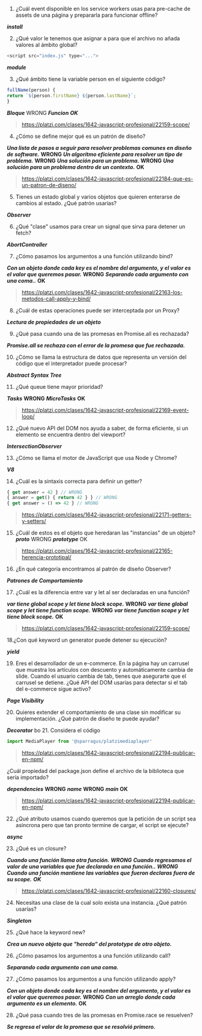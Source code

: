 1. ¿Cuál event disponible en los service workers usas para pre-cache de assets de una página y prepararla para funcionar offline?

***install***

2. ¿Qué valor le tenemos que asignar a para que el archivo no añada valores al ámbito global?

```javascript
<script src="index.js" type="...">
```

***module***

3. ¿Qué ámbito tiene la variable person en el siguiente código?


```javascript
fullName(person) {
return `${person.firstName} ${person.lastName}`;
}
```
***Bloque*** WRONG
***Funcion*** ***OK***
>https://platzi.com/clases/1642-javascript-profesional/22159-scope/

4. ¿Cómo se define mejor qué es un patrón de diseño?

***Una lista de pasos a seguir para resolver problemas comunes en diseño de software.*** **WRONG**
***Un algoritmo eficiente para resolver un tipo de problema.*** **WRONG**
***Una solución para un problema.*** **WRONG**
***Una solución para un problema dentro de un contexto.*** **OK**

> https://platzi.com/clases/1642-javascript-profesional/22184-que-es-un-patron-de-diseno/

5. Tienes un estado global y varios objetos que quieren enterarse de cambios al estado. ¿Qué patrón usarías?

***Observer***

6. ¿Qué "clase" usamos para crear un signal que sirva para detener un fetch?

***AbortController***

7. ¿Cómo pasamos los argumentos a una función utilizando bind?

***Con un objeto donde cada key es el nombre del argumento, y el valor es el valor que queremos pasar.*** **WRONG**
***Separando cada argumento con una coma..*** **OK**

>https://platzi.com/clases/1642-javascript-profesional/22163-los-metodos-call-apply-y-bind/


8. ¿Cuál de estas operaciones puede ser interceptada por un Proxy?

***Lectura de propiedades de un objeto***

9. ¿Qué pasa cuando una de las promesas en Promise.all es rechazada?

***Promise.all se rechaza con el error de la promesa que fue rechazada.***

10. ¿Cómo se llama la estructura de datos que representa un versión del código que el interpretador puede procesar?

***Abstract Syntax Tree***

11. ¿Qué queue tiene mayor prioridad?

***Tasks*** **WRONG**
***MicroTasks*** **OK**
>https://platzi.com/clases/1642-javascript-profesional/22169-event-loop/

12. ¿Qué nuevo API del DOM nos ayuda a saber, de forma eficiente, si un elemento se encuentra dentro del viewport?

***IntersectionObserver***

13. ¿Cómo se llama el motor de JavaScript que usa Node y Chrome?

***V8***

14. ¿Cuál es la sintaxis correcta para definir un getter?

```javascript
{ get answer = 42 } // WRONG
{ answer = get() { return 42 } } // WRONG
{ get answer = () => 42 } // WRONG
```
> https://platzi.com/clases/1642-javascript-profesional/22171-getters-y-setters/

15. ¿Cuál de estos es el objeto que heredaran las "instancias" de un objeto?
***__proto__*** WRONG
***prototype*** OK

> https://platzi.com/clases/1642-javascript-profesional/22165-herencia-prototipal/



16. ¿En qué categoría encontramos al patrón de diseño Observer?

***Patrones de Comportamiento***

17. ¿Cuál es la diferencia entre var y let al ser declaradas en una función?

***var tiene global scope y let tiene block scope.*** **WRONG**
***var tiene global scope y let tiene function scope.*** **WRONG**
***var tiene function scope y let tiene block scope.*** **OK**
> https://platzi.com/clases/1642-javascript-profesional/22159-scope/

18.¿Con qué keyword un generator puede detener su ejecución?

***yield***

19. Eres el desarrollador de un e-commerce. En la página hay un carrusel que muestra los artículos con descuento y automáticamente cambia de slide. Cuando el usuario cambia de tab, tienes que asegurarte que el carrusel se detiene. ¿Qué API del DOM usarías para detectar si el tab del e-commerce sigue activo?

***Page Visibility***

20. Quieres extender el comportamiento de una clase sin modificar su implementación. ¿Qué patrón de diseño te puede ayudar?

***Decorator***
bo
21. Considera el código

```javascript
import MediaPlayer from '@sparragus/platzimediaplayer'
```
> https://platzi.com/clases/1642-javascript-profesional/22194-publicar-en-npm/

¿Cuál propiedad del package.json define el archivo de la biblioteca que sería importado?

***dependencies*** **WRONG**
***name*** **WRONG**
***main*** **OK**
> https://platzi.com/clases/1642-javascript-profesional/22194-publicar-en-npm/

22. ¿Qué atributo usamos cuando queremos que la petición de un script sea asíncrona pero que tan pronto termine de cargar, el script se ejecute?

***async***

23. ¿Qué es un closure?

***Cuando una función llama otra función.*** ***WRONG***
***Cuando regresamos el valor de una variables que fue declarada en una función..*** ***WRONG***
***Cuando una función mantiene las variables que fueron declaras fuera de su scope.*** ***OK***
> https://platzi.com/clases/1642-javascript-profesional/22160-closures/

24. Necesitas una clase de la cual solo exista una instancia. ¿Qué patrón usarías?

***Singleton***

25. ¿Qué hace la keyword new?

***Crea un nuevo objeto que "hereda" del prototype de otro objeto.***

26. ¿Cómo pasamos los argumentos a una función utilizando call?

***Separando cada argumento con una coma.***

27. ¿Cómo pasamos los argumentos a una función utilizando apply?

***Con un objeto donde cada key es el nombre del argumento, y el valor es el valor que queremos pasar.*** **WRONG**
***Con un arreglo donde cada argumento es un elemento.*** **OK**

28. ¿Qué pasa cuando tres de las promesas en Promise.race se resuelven?

***Se regresa el valor de la promesa que se resolvió primero.***